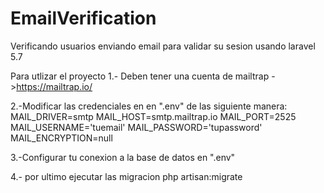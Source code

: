 # EmailVerification
Verificando usuarios enviando email para validar su sesion usando laravel 5.7


Para utlizar el proyecto
1.- Deben tener una cuenta de mailtrap ->https://mailtrap.io/

2.-Modificar las credenciales en en ".env" de las siguiente manera:
MAIL_DRIVER=smtp
MAIL_HOST=smtp.mailtrap.io
MAIL_PORT=2525
MAIL_USERNAME='tuemail'
MAIL_PASSWORD='tupassword'
MAIL_ENCRYPTION=null

3.-Configurar tu conexion a la base de datos en ".env"

4.- por ultimo ejecutar las migracion php artisan:migrate
